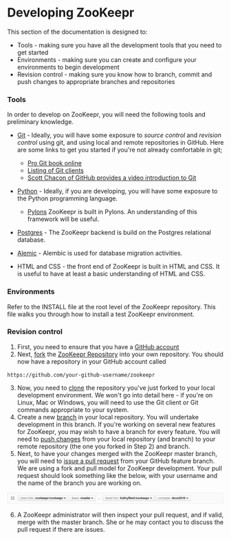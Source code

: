 
Developing ZooKeepr
===================

This section of the documentation is designed to:

* Tools - making sure you have all the development tools that you need to get started
* Environments - making sure you can create and configure your environments to begin development
* Revision control - making sure you know how to branch, commit and push changes to appropriate branches and repositories

### Tools

In order to develop on ZooKeepr, you will need the following tools and preliminary knowledge.

* [Git](http://www.github.com) - Ideally, you will have some exposure to *source control* and *revision control* using git, and using local and remote repositories in GitHub. Here are some links to get you started if you're not already comfortable in git;
  - [Pro Git book online](http://git-scm.com/book/en/v2)
  - [Listing of Git clients](http://git-scm.com/downloads/guis)
  - [Scott Chacon of GitHub provides a video introduction to Git](https://www.youtube.com/watch?v=ZDR433b0HJY)

* [Python](https://www.python.org/) - Ideally, if you are developing, you will have some exposure to the Python programming language.
  - [Pylons](http://www.pylonsproject.org/) ZooKeepr is built in Pylons. An understanding of this framework will be useful.

* [Postgres](http://www.postgresql.org/) - The ZooKeepr backend is build on the Postgres relational database.

* [Alemic](https://alembic.readthedocs.org/en/latest/) - Alembic is used for database migration activities.

* HTML and CSS - the front end of ZooKeepr is built in HTML and CSS. It is useful to have at least a basic understanding of HTML and CSS.

### Environments

Refer to the INSTALL file at the root level of the ZooKeepr repository. This file walks you through how to install a test ZooKeepr environment. 

### Revision control

1. First, you need to ensure that you have a [GitHub account](http://www.github.com)
2. Next, [fork](https://help.github.com/articles/fork-a-repo/) the [ZooKeepr Repository](https://github.com/zookeepr/zookeepr) into your own repository. You should now have a repository in your GitHub account called

```
https://github.com/your-github-username/zookeepr
```
3. Now, you need to [clone](https://help.github.com/articles/which-remote-url-should-i-use/) the repository you've just forked to your local development environment. We won't go into detail here - if you're on Linux, Mac or Windows, you will need to use the Git client or Git commands appropriate to your system.
4. Create a new [branch](http://git-scm.com/book/en/v2/Git-Branching-Basic-Branching-and-Merging) in your local repository. You will undertake development in this branch. If you're working on several new features for ZooKeepr, you may wish to have a branch for every feature. You will need to [push changes](http://git-scm.com/book/en/v2/Git-Basics-Working-with-Remotes) from your local repository (and branch) to your remote repository (the one you forked in Step 2) and branch.
5. Next, to have your changes merged with the ZooKeepr master branch, you will need to [issue a pull request](https://help.github.com/articles/using-pull-requests/) from your GitHub feature branch. We are using a fork and pull model for ZooKeepr development.
Your pull request should look something like the below, with your username and the name of the branch you are working on.

![Example of comparing branches](../images/pull-request-compare-branches.png)

6. A ZooKeepr administrator will then inspect your pull request, and if valid, merge with the master branch. She or he may contact you to discuss the pull request if there are issues.
